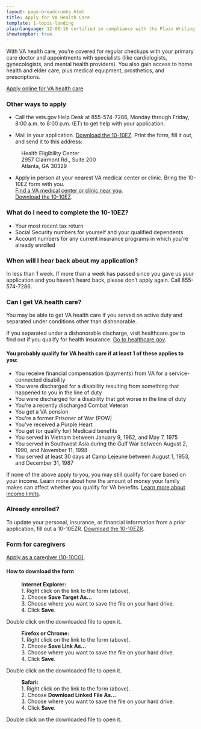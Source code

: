 ```yaml
---
layout: page-breadcrumbs.html
title: Apply for VA Health Care
template: 1-topic-landing
plainlanguage: 12-08-16 certified in compliance with the Plain Writing Act
showtempbar: true
---
```


With VA health care, you’re covered for regular checkups with your primary care doctor and appointments with specialists (like cardiologists, gynecologists, and mental health providers). You also gain access to home health and elder care, plus medical equipment, prosthetics, and prescriptions.

<a class="usa-button-primary va-button-primary" href="/healthcare/apply/application">Apply online for VA health care</a>

### Other ways to apply

- Call the vets.gov Help Desk at <span class="tel">855-574-7286</span>, Monday through Friday, 8:00 a.m. to 8:00 p.m. (ET) to get help with your application.

- Mail in your application. [Download the 10-10EZ](http://www.va.gov/vaforms/medical/pdf/1010EZ-fillable.pdf). Print the form, fill it out, and send it to this address:

<dl class="va-address-block">
    <dd>Health Eligibility Center</dd>
    <dd>2957 Clairmont Rd., Suite 200</dd>
    <dd>Atlanta, GA 30329</dd>
</dl>

- Apply in person at your nearest VA medical center or clinic. Bring the 10-10EZ form with you.<br /> [Find a VA medical center or clinic near you](http://www.va.gov/directory/guide/division.asp?dnum=1).<br /> [Download the 10-10EZ](http://www.va.gov/vaforms/medical/pdf/1010EZ-fillable.pdf).

<div class="call-out" markdown="1">

### What do I need to complete the 10-10EZ?

- Your most recent tax return
- Social Security numbers for yourself and your qualified dependents
- Account numbers for any current insurance programs in which you're already enrolled

</div>

### When will I hear back about my application?

In less than 1 week. If more than a week has passed since you gave us your application and you haven't heard back, please don’t apply again. Call <span class="tel">855-574-7286</span>.

### Can I get VA health care?

You may be able to get VA health care if you served on active duty and separated under conditions other than dishonorable.

If you separated under a dishonorable discharge, visit healthcare.gov to find out if you qualify for health insurance. [Go to healthcare.gov](https://www.healthcare.gov/).

#### You probably qualify for VA health care if at least 1 of these applies to you:

- You receive financial compensation (payments) from VA for a service-connected disability
- You were discharged for a disability resulting from something that happened to you in the line of duty
- You were discharged for a disability that got worse in the line of duty
- You're a recently discharged Combat Veteran
- You get a VA pension
- You're a former Prisoner of War (POW)
- You've received a Purple Heart
- You get (or qualify for) Medicaid benefits
- You served in Vietnam between January 9, 1962, and May 7, 1975
- You served in Southwest Asia during the Gulf War between August 2, 1990, and November 11, 1998
- You served at least 30 days at Camp Lejeune between August 1, 1953, and December 31, 1987

If none of the above apply to you, you may still qualify for care based on your income. Learn more about how the amount of money your family makes can affect whether you qualify for VA benefits. [Learn more about income limits](http://nationalincomelimits.vaftl.us/).

### Already enrolled?

To update your personal, insurance, or financial information from a prior application, fill out a 10-10EZR. [Download the 10-10EZR](/healthcare/forms/vha-10-10ezr-fill.pdf).

<span id="additional-forms"></span>
### Form for caregivers

[Apply as a caregiver (10-10CG)](/healthcare/forms/vha-10-10CG.pdf).

#### How to download the form

<dl>
    <dd><strong>Internet Explorer:</strong></dd>
    <dd>1. Right click on the link to the form (above).</dd>
    <dd>2. Choose <b>Save Target As...</b></dd>
    <dd>3. Choose where you want to save the file on your hard drive.</dd>
    <dd>4. Click <b>Save</b>.</dd>
</dl>

Double click on the downloaded file to open it.

<dl>
    <dd><strong>Firefox or Chrome:</strong></dd>
    <dd>1. Right click on the link to the form (above).</dd>
    <dd>2. Choose <b>Save Link As...</b></dd>
    <dd>3. Choose where you want to save the file on your hard drive.</dd>
    <dd>4. Click <b>Save</b>.</dd>
</dl>

Double click on the downloaded file to open it.

<dl>
    <dd><strong>Safari:</strong></dd>
    <dd>1. Right click on the link to the form (above).</dd>
    <dd>2. Choose <b>Download Linked File As...</b> </dd>
    <dd>3. Choose where you want to save the file on your hard drive.</dd>
    <dd>4. Click <b>Save</b>.</dd>
</dl>

Double click on the downloaded file to open it.

</div>
